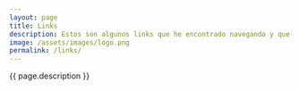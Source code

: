 ```yaml
---
layout: page
title: Links
description: Estos son algunos links que he encontrado navegando y que me han parecido interesantes. Todos los agrego manualmente, nada automatizado.
image: /assets/images/logo.png
permalink: /links/
---
```


<p class="text-center">{{ page.description }}</p>

<ul id="links"></ul>

